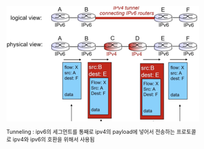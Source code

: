 <img src = "image/tunneling.png">

Tunneling : ipv6의 세그먼트를 통째로 ipv4의 payload에 넣어서 전송하는 프로토콜로 ipv4와 ipv6의 호환을 위해서 사용됨

